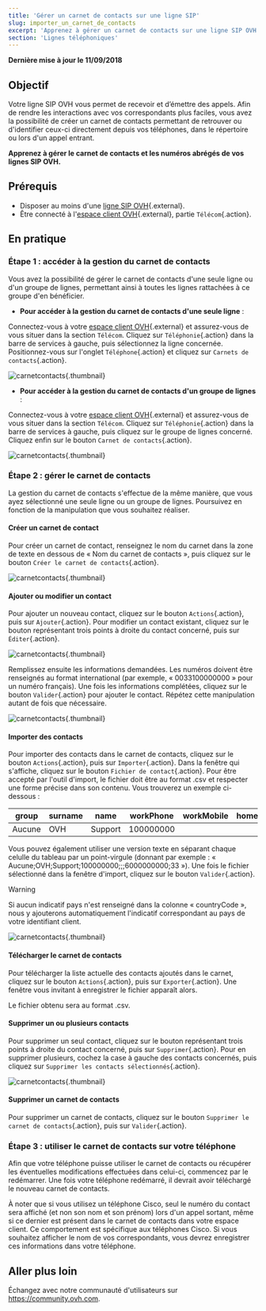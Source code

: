 ```yaml
---
title: 'Gérer un carnet de contacts sur une ligne SIP'
slug: importer_un_carnet_de_contacts
excerpt: 'Apprenez à gérer un carnet de contacts sur une ligne SIP OVH'
section: 'Lignes téléphoniques'
---
```


**Dernière mise à jour le 11/09/2018**

## Objectif

Votre ligne SIP OVH vous permet de recevoir et d’émettre des appels. Afin de rendre les interactions avec vos correspondants plus faciles, vous avez la possibilité de créer un carnet de contacts permettant de retrouver ou d'identifier ceux-ci directement depuis vos téléphones, dans le répertoire ou lors d'un appel entrant.

**Apprenez à gérer le carnet de contacts et les numéros abrégés de vos lignes SIP OVH.**

## Prérequis

- Disposer au moins d'une [ligne SIP OVH](https://www.ovhtelecom.fr/telephonie/voip/){.external}.
- Être connecté à l'[espace client OVH](https://www.ovhtelecom.fr/manager/auth/?action=gotomanager){.external}, partie `Télécom`{.action}.

## En pratique

### Étape 1 : accéder à la gestion du carnet de contacts

Vous avez la possibilité de gérer le carnet de contacts d'une seule ligne ou d'un groupe de lignes, permettant ainsi à toutes les lignes rattachées à ce groupe d'en bénéficier.

- **Pour accéder à la gestion du carnet de contacts d'une seule ligne** :

Connectez-vous à votre [espace client OVH](https://www.ovhtelecom.fr/manager/auth/?action=gotomanager){.external} et assurez-vous de vous situer dans la section `Télécom`. Cliquez sur `Téléphonie`{.action} dans la barre de services à gauche, puis sélectionnez la ligne concernée. Positionnez-vous sur l'onglet `Téléphone`{.action} et cliquez sur `Carnets de contacts`{.action}.
 
![carnetcontacts](images/carnet-contacts-step1.png){.thumbnail}

- **Pour accéder à la gestion du carnet de contacts d'un groupe de lignes** :

Connectez-vous à votre [espace client OVH](https://www.ovhtelecom.fr/manager/auth/?action=gotomanager){.external} et assurez-vous de vous situer dans la section `Télécom`. Cliquez sur `Téléphonie`{.action} dans la barre de services à gauche, puis cliquez sur le groupe de lignes concerné. Cliquez enfin sur le bouton `Carnet de contacts`{.action}.
 
![carnetcontacts](images/carnet-contacts-step2.png){.thumbnail}

### Étape 2 : gérer le carnet de contacts

La gestion du carnet de contacts s'effectue de la même manière, que vous ayez sélectionné une seule ligne ou un groupe de lignes. Poursuivez en fonction de la manipulation que vous souhaitez réaliser.

#### Créer un carnet de contact

Pour créer un carnet de contact, renseignez le nom du carnet dans la zone de texte en dessous de « Nom du carnet de contacts », puis cliquez sur le bouton `Créer le carnet de contacts`{.action}.

![carnetcontacts](images/carnet-contacts-step3.png){.thumbnail}

#### Ajouter ou modifier un contact

Pour ajouter un nouveau contact, cliquez sur le bouton `Actions`{.action}, puis sur `Ajouter`{.action}. Pour modifier un contact existant, cliquez sur le bouton représentant trois points à droite du contact concerné, puis sur `Éditer`{.action}.

![carnetcontacts](images/carnet-contacts-step4.png){.thumbnail}

Remplissez ensuite les informations demandées. Les numéros doivent être renseignés au format international (par exemple, « 0033100000000 » pour un numéro français). Une fois les informations complétées, cliquez sur le bouton `Valider`{.action} pour ajouter le contact. Répétez cette manipulation autant de fois que nécessaire.

![carnetcontacts](images/carnet-contacts-step5.png){.thumbnail}

#### Importer des contacts

Pour importer des contacts dans le carnet de contacts, cliquez sur le bouton `Actions`{.action}, puis sur `Importer`{.action}. Dans la fenêtre qui s'affiche, cliquez sur le bouton `Fichier de contact`{.action}. Pour être accepté par l'outil d'import, le fichier doit être au format .csv et respecter une forme précise dans son contenu. Vous trouverez un exemple ci-dessous :

|group|surname|name|workPhone|workMobile|homePhone|homeMobile|countryCode|
|---|---|---|---|---|---|---|---|
|Aucune|OVH|Support|100000000| | |6000000000|33|

Vous pouvez également utiliser une version texte en séparant chaque celulle du tableau par un point-virgule (donnant par exemple : « Aucune;OVH;Support;100000000;;;6000000000;33 »). Une fois le fichier sélectionné dans la fenêtre d'import, cliquez sur le bouton `Valider`{.action}.

> [!warning]
>
> Si aucun indicatif pays n'est renseigné dans la colonne « countryCode », nous y ajouterons automatiquement l'indicatif correspondant au pays de votre identifiant client. 
>

![carnetcontacts](images/carnet-contacts-step6.png){.thumbnail}

#### Télécharger le carnet de contacts

Pour télécharger la liste actuelle des contacts ajoutés dans le carnet, cliquez sur le bouton `Actions`{.action}, puis sur `Exporter`{.action}. Une fenêtre vous invitant à enregistrer le fichier apparaît alors.

Le fichier obtenu sera au format .csv.

#### Supprimer un ou plusieurs contacts

Pour supprimer un seul contact, cliquez sur le bouton représentant trois points à droite du contact concerné, puis sur `Supprimer`{.action}. Pour en supprimer plusieurs, cochez la case à gauche des contacts concernés, puis cliquez sur `Supprimer les contacts sélectionnés`{.action}.

![carnetcontacts](images/carnet-contacts-step7.png){.thumbnail}

#### Supprimer un carnet de contacts

Pour supprimer un carnet de contacts, cliquez sur le bouton `Supprimer le carnet de contacts`{.action}, puis sur `Valider`{.action}.

### Étape 3 : utiliser le carnet de contacts sur votre téléphone

Afin que votre téléphone puisse utiliser le carnet de contacts ou récupérer les éventuelles modifications effectuées dans celui-ci, commencez par le redémarrer. Une fois votre téléphone redémarré, il devrait avoir téléchargé le nouveau carnet de contacts.

À noter que si vous utilisez un téléphone Cisco, seul le numéro du contact sera affiché (et non son nom et son prénom) lors d'un appel sortant, même si ce dernier est présent dans le carnet de contacts dans votre espace client. Ce comportement est spécifique aux téléphones Cisco. Si vous souhaitez afficher le nom de vos correspondants, vous devrez enregistrer ces informations dans votre téléphone. 

## Aller plus loin

Échangez avec notre communauté d'utilisateurs sur <https://community.ovh.com>.